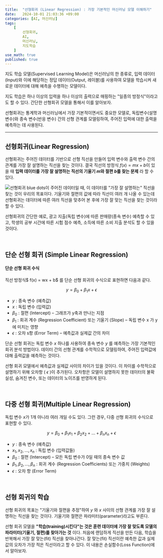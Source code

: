 ```yaml
---
title:  "선형회귀 (Linear Regression) : 가장 기본적인 머신러닝 모델 이해하기"
date:   2024-10-01 21:03:36 +09:00
categories: [AI, 머신러닝]
tags:
    [
        선형회귀,
        AI,
        머신러닝,
        지도학습
    ]
use_math: true 
published: true
---
```


지도 학습 모델(Supervised Learning Model)은 머신러닝의 한 종류로, 입력 데이터(Input)와 이에 해당하는 정답 데이터(Output, 레이블)를 사용하여 모델을 학습시켜 새로운 데이터에 대해 예측을 수행하는 모델이다.

지도 학습은 하나 이상의 입력을 하나 이상의 출력으로 매핑하는 "일종의 방정식"이라고도 할 수 있다. 간단한 선형회귀 모델을 통해서 이를 알아보자.

선형회귀는 통계학과 머신러닝에서 가장 기본적이면서도 중요한 모델로, 독립변수(설명 변수)와 종속 변수(반응 변수) 간의 선형 관계를 모델링하여, 주어진 입력에 대한 출력을 예측하는 데 사용된다.

---

선형회귀(Linear Regression)
----
선형회귀는 주어진 데이터를 기반으로 선형 직선을 만들어 입력 변수와 출력 변수 간의 관계를 가장 잘 설명하는 직선을 찾는 것이다. 결국 직선의 방정식 $f(x) = mx + b$이 있을 때 __입력 데이터를 가장 잘 설명하는 직선의 기울기 $m$와 절편 $b$를 찾는 문제__ 라 할 수 있다. 

![선형회귀](https://i.ibb.co/kHMXDzW/IMG-CB2-A9-D258554-1.jpg )
blue dots이 주어진 데이터일 때, 이 데이터를 "가장 잘 설명하는" 직선을 찾는 것이 우리의 목표이다. 기울기와 절편의 값에 따라 직선이 여러 개 나올 수 있는데 선형회귀는 데이터에 따른 여러 직선을 맞추어 본 후에 가장 잘 맞는 직선을 찾는 것이라 할 수 있다.  

선형회귀의 간단한 예로, 광고 지출(독립 변수)에 따른 판매량(종속 변수) 예측할 수 있고, 학생의 공부 시간에 따른 시험 점수 예측, 소득에 따른 소비 지출 분석도 할 수 있을 것이다.

<br>

단순 선형 회귀 (Simple Linear Regression)
----

#### 단순 선형 회귀 수식
직선 방정식$ f(x) = wx + b$ 를 단순 선형 회귀의 수식으로 표현하면 다음과 같다.

$$ y = \beta_0 + \beta_1 x + \epsilon $$

- $y$ : 종속 변수 (예측값)
- $x$ : 독립 변수 (입력값)
- $\beta_0$ : 절편 (Intercept) – 그래프가  y축과 만나는 지점
- $\beta_1$ : 회귀 계수 (Regression Coefficient) 또는 기울기 (Slope) – 독립 변수  x 가  y 에 미치는 영향
- $\epsilon$ : 오차 s항 (Error Term) – 예측값과 실제값 간의 차이

단순 선형 회귀는 독립 변수 $x$ 하나를 사용하여 종속 변수 $y$ 를 예측하는 가장 기본적인 회귀 분석 방법이다. 데이터 간의 선형 관계를 수학적으로 모델링하여, 주어진 입력값에 대해 출력값을 예측하는 것이다.

선형 회귀 모델에서 예측값과 실제값 사이의 차이가 있을 것이다. 이 차이를 수학적으로 설명하기 위해 오차항 ( $\epsilon$ )이 추가된다. 오차항은 모델이 설명하지 못한 데이터의 불확실성, 숨겨진 변수, 또는 데이터의 노이즈를 반영하게 된다.

<br>

다중 선형 회귀(Multiple Linear Regression)
----
독립 변수 $x$가 1개 아니라 여러 개일 수도 있다. 그런 경우, 다중 선형 회귀의 수식으로 표현할 수 있다.

$$ y = \beta_0 + \beta_1 x_1 + \beta_2 x_2 + \ldots + \beta_n x_n + \epsilon $$

- $y$ : 종속 변수 (예측값)
- $x_1, x_2, \ldots, x_n$ : 독립 변수 (입력값들)
- $\beta_0$ : 절편 (Intercept) – 모든 독립 변수가 0일 때의 종속 변수 값
- $\beta_1, \beta_2, \ldots, \beta_n$ : 회귀 계수 (Regression Coefficients) 또는 가중치 (Weights)
- $\epsilon$ : 오차 항 (Error Term)

<br>

선형 회귀의 학습
----
선형 회귀의 목표는 "기울기와 절편을 추정"하여 $y$ 와  $x$  사이의 선형 관계를 가장 잘 설명하는 직선을 찾는 것이다. 기울기와 절편은 파라미터(parameter)라고도 부른다.

선형 회귀 모델을 __"학습(training)시킨다"는 것은 훈련 데이터에 가장 잘 맞도록 모델의 파라미터(기울기, 절편)를 찾아가는 것__ 이다. 처음에 랜덤하게 직선을 만든 다음, 학습을 반복해서 가장 잘 맞는(fit) 직선을 찾아나간다. 잘 맞는(fit) 직선이란 예측한 값과 실제 값의 오차가 가장 적은 직선이라고 할 수 있다. 이 내용은 손실함수(Loss Function)에서 알아보자.